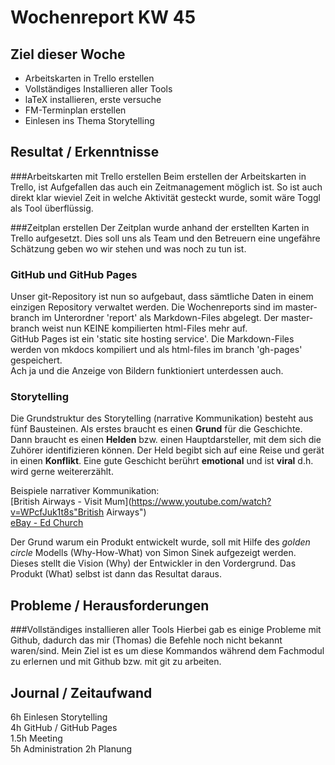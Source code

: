 # Wochenreport KW 45

## Ziel dieser Woche
* Arbeitskarten in Trello erstellen
* Vollständiges Installieren aller Tools
* laTeX installieren, erste versuche
* FM-Terminplan erstellen
* Einlesen ins Thema Storytelling

## Resultat / Erkenntnisse

###Arbeitskarten mit Trello erstellen
Beim erstellen der Arbeitskarten in Trello, ist Aufgefallen das auch ein Zeitmanagement möglich ist. So ist auch direkt klar wieviel Zeit in welche Aktivität gesteckt wurde, somit wäre Toggl als Tool überflüssig.

###Zeitplan erstellen
Der Zeitplan wurde anhand der erstellten Karten in Trello aufgesetzt. Dies soll uns als Team und den Betreuern eine ungefähre Schätzung geben wo wir stehen und was noch zu tun ist.

### GitHub und GitHub Pages
Unser git-Repository ist nun so aufgebaut, dass sämtliche Daten in einem einzigen Repository verwaltet werden. Die Wochenreports sind im master-branch im Unterordner 'report' als Markdown-Files abgelegt. Der master-branch weist nun KEINE kompilierten html-Files mehr auf.  
GitHub Pages ist ein 'static site hosting service'. Die Markdown-Files werden von mkdocs kompiliert und als html-files im branch 'gh-pages' gespeichert.  
Ach ja und die Anzeige von Bildern funktioniert unterdessen auch.

### Storytelling
Die Grundstruktur des Storytelling (narrative Kommunikation) besteht aus fünf Bausteinen. Als erstes braucht es einen **Grund** für die Geschichte. Dann braucht es einen **Helden** bzw. einen Hauptdarsteller, mit dem sich die Zuhörer identifizieren können. Der Held begibt sich auf eine Reise und gerät in einen **Konflikt**. Eine gute Geschicht berührt **emotional** und ist **viral** d.h. wird gerne weitererzählt.

Beispiele narrativer Kommunikation:  
[British Airways - Visit Mum](https://www.youtube.com/watch?v=WPcfJuk1t8s"British Airways")  
[eBay - Ed Church](https://www.youtube.com/watch?v=4M8c46pZH1c"eBay")

Der Grund warum ein Produkt entwickelt wurde, soll mit Hilfe des *golden circle* Modells (Why-How-What) von Simon Sinek aufgezeigt werden. Dieses stellt die Vision (Why) der Entwickler in den Vordergrund. Das Produkt (What) selbst ist dann das Resultat daraus.


## Probleme / Herausforderungen
###Vollständiges installieren aller Tools
Hierbei gab es einige Probleme mit Github, dadurch das mir (Thomas) die Befehle noch nicht bekannt waren/sind. Mein Ziel ist es um diese Kommandos während dem Fachmodul zu erlernen und mit Github bzw. mit git zu arbeiten.


## Journal / Zeitaufwand
6h Einlesen Storytelling  
4h GitHub / GitHub Pages  
1.5h Meeting  
5h Administration
2h Planung
